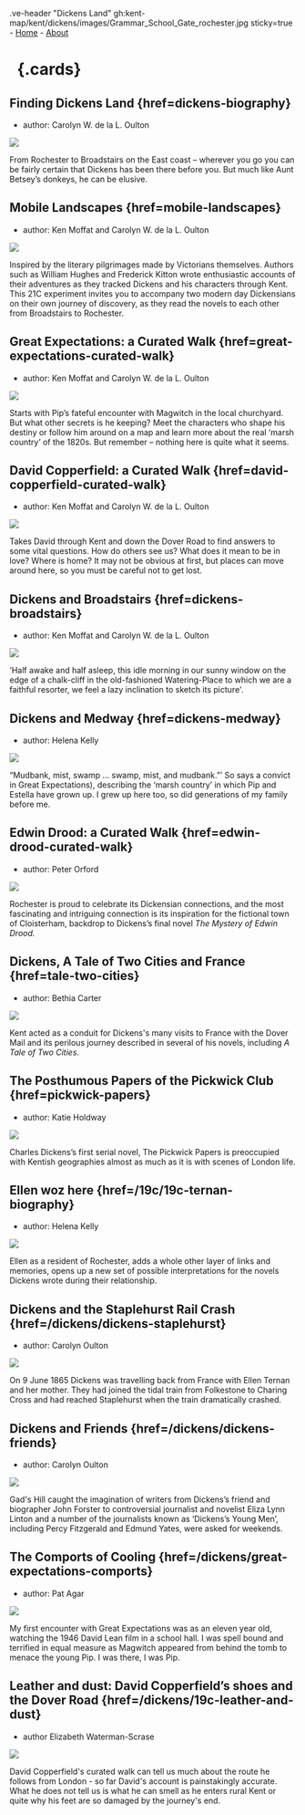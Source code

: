 
.ve-header "Dickens Land" gh:kent-map/kent/dickens/images/Grammar_School_Gate_rochester.jpg sticky=true
    - [Home](/)
    - [About](/about)

# &nbsp; {.cards}

## Finding Dickens Land {href=dickens-biography}

- author: Carolyn W. de la L. Oulton

![](https://iiif.juncture-digital.org/thumbnail?url=https://stor.artstor.org/stor/0ca370cd-4c10-4a07-928a-be8227f38e5e)

From Rochester to Broadstairs on the East coast – wherever you go you can be fairly certain that Dickens has been there before you. But much like Aunt Betsey’s donkeys, he can be elusive.

## Mobile Landscapes {href=mobile-landscapes}

- author: Ken Moffat and Carolyn W. de la L. Oulton

![](https://iiif.juncture-digital.org/thumbnail?url=https://raw.githubusercontent.com/kent-map/kent/main/dickens/images/dickens_head.jpg)

Inspired by the literary pilgrimages made by Victorians themselves. Authors such as William Hughes and Frederick Kitton wrote enthusiastic accounts of their adventures as they tracked Dickens and his characters through Kent. This 21C experiment invites you to accompany two modern day Dickensians on their own journey of discovery, as they read the novels to each other from Broadstairs to Rochester.

## Great Expectations: a Curated Walk {href=great-expectations-curated-walk}

- author: Ken Moffat and Carolyn W. de la L. Oulton

![](https://iiif.juncture-digital.org/thumbnail?url=https://raw.githubusercontent.com/kent-map/kent/main/dickens/images/Grammar_School_Gate_Rochester.jpg)

Starts with Pip’s fateful encounter with Magwitch in the local churchyard. But what other secrets is he keeping? Meet the characters who shape his destiny or follow him around on a map and learn more about the real ‘marsh country’ of the 1820s. But remember – nothing here is quite what it seems.

## David Copperfield: a Curated Walk {href=david-copperfield-curated-walk}

- author: Ken Moffat and Carolyn W. de la L. Oulton

![](https://iiif.juncture-digital.org/thumbnail?url=https://raw.githubusercontent.com/kent-map/kent/main/dickens/images/Broadstairs.jpg)

Takes David through Kent and down the Dover Road to find answers to some vital questions. How do others see us? What does it mean to be in love? Where is home? It may not be obvious at first, but places can move around here, so you must be careful not to get lost.

## Dickens and Broadstairs {href=dickens-broadstairs}

- author: Ken Moffat and Carolyn W. de la L. Oulton

![](https://iiif.juncture-digital.org/thumbnail?url=https://stor.artstor.org/stor/d301f78e-3342-4822-82ad-c1d5b428d6db)

‘Half awake and half asleep, this idle morning in our sunny window on the edge of a chalk-cliff in the old-fashioned Watering-Place to which we are a faithful resorter, we feel a lazy inclination to sketch its picture'.

## Dickens and Medway {href=dickens-medway}

- author: Helena Kelly

![](https://iiif.juncture-digital.org/thumbnail?url=https://raw.githubusercontent.com/kent-map/kent/main/dickens/images/1200px-2006SweepsCath1crop.jpg)

“Mudbank, mist, swamp … swamp, mist, and mudbank.”’ So says a convict in Great Expectations), describing the ‘marsh country’ in which Pip and Estella have grown up. I grew up here too, so did generations of my family before me. 

## Edwin Drood: a Curated Walk {href=edwin-drood-curated-walk}

- author: Peter Orford

![](https://iiif.juncture-digital.org/thumbnail?url=https://raw.githubusercontent.com/kent-map/kent/main/dickens/images/1200px-Mystery_of_edwin_drood_0188.jpg)

Rochester is proud to celebrate its Dickensian connections, and the most fascinating and intriguing connection is its inspiration for the fictional town of Cloisterham, backdrop to Dickens’s final novel _The Mystery of Edwin Drood._ 

## Dickens, A Tale of Two Cities and France {href=tale-two-cities}

- author: Bethia Carter

![](https://iiif.juncture-digital.org/thumbnail?url=https://www.gutenberg.org/files/98/98-h/images/0414.jpg)

Kent acted as a conduit for Dickens's many visits to France with the Dover Mail and its perilous journey described in several of his novels, including _A Tale of Two Cities_.

## The Posthumous Papers of the Pickwick Club {href=pickwick-papers}

- author: Katie Holdway

![](https://iiif.juncture-digital.org/thumbnail?url=https://stor.artstor.org/stor/70df50f9-5a41-4e07-a39c-41d9facf59ad)

Charles Dickens’s first serial novel, The Pickwick Papers is preoccupied with Kentish geographies almost as much as it is with scenes of London life.

## Ellen woz here {href=/19c/19c-ternan-biography}

- author: Helena Kelly

![](https://iiif.juncture-digital.org/thumbnail?url=https://stor.artstor.org/stor/b20551a2-aa18-453c-b464-69a72531d6ac)

Ellen as a resident of Rochester, adds a whole other layer of links and memories, opens up a new set of possible interpretations for the novels Dickens wrote during their relationship.

## Dickens and the Staplehurst Rail Crash {href=/dickens/dickens-staplehurst}

- author: Carolyn Oulton

![](https://iiif.juncture-digital.org/thumbnail?url=https://upload.wikimedia.org/wikipedia/commons/b/b8/Staplehurst_rail_crash.jpg)

On 9 June 1865 Dickens was travelling back from France with Ellen Ternan and her mother. They had joined the tidal train from Folkestone to Charing Cross and had reached Staplehurst when the train dramatically crashed.

## Dickens and Friends {href=/dickens/dickens-friends}

- author: Carolyn Oulton

![](https://iiif.juncture-digital.org/thumbnail?url=https://stor.artstor.org/stor/5c3cfffa-911e-44cf-ab35-28b94bf80418)

Gad's Hill caught the imagination of writers from Dickens’s friend and biographer John Forster to controversial journalist and novelist Eliza Lynn Linton and a number of the journalists known as ‘Dickens’s Young Men’, including Percy Fitzgerald and Edmund Yates, were asked for weekends.  


## The Comports of Cooling {href=/dickens/great-expectations-comports}

- author: Pat Agar

![](https://iiif.juncture-digital.org/thumbnail?url=https://upload.wikimedia.org/wikipedia/commons/7/78/You_young_dog%2C_said_the_man%2C_John_McLenan%27s_Harper%27s_Weekly_Illustrations.jpeg)

My first encounter with Great Expectations was as an eleven year old, watching the 1946 David Lean film in a school hall. I was spell bound and terrified in equal measure as Magwitch appeared from behind the tomb to menace the young Pip. I was there, I was Pip.

## Leather and dust: David Copperfield’s shoes and the Dover Road {href=/dickens/19c-leather-and-dust}

- author Elizabeth Waterman-Scrase

![](https://iiif.juncture-digital.org/thumbnail?url=https://upload.wikimedia.org/wikipedia/commons/9/91/David-Copperfield-Bartholomew.jpg)

David Copperfield's curated walk can tell us much about the route he follows from London - so far David's account is painstakingly accurate. What he does not tell us is what he can smell as he enters rural Kent or quite why his feet are so damaged by the journey's end.

